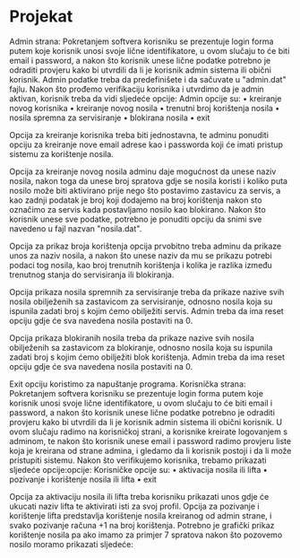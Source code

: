 # Projekat
 Admin strana:
Pokretanjem softvera korisniku se prezentuje login forma putem koje korisnik unosi svoje lične identifikatore, u ovom slučaju to će biti email i password, a nakon što korisnik unese lične podatke potrebno je odraditi provjeru kako bi utvrdili da li je korisnik admin sistema ili obični korisnik. Admin podatke treba da predefinišete i da sačuvate u "admin.dat" fajlu. Nakon što prođemo verifikaciju korisnika i utvrdimo da je admin aktivan, korisnik treba da vidi sljedeće opcije:
Admin opcije su:
•	kreiranje novog korisnika
•	kreiranje novog nosila
•	trenutni broj korištenja nosila 
•	nosila spremna za servisiranje
•	blokirana nosila
•	exit

Opcija za kreiranje korisnika treba biti jednostavna, te adminu ponuditi opciju za kreiranje nove email adrese kao i passworda koji će imati pristup sistemu za korištenje nosila.

Opcija za kreiranje novog nosila adminu daje mogućnost da unese naziv nosila, nakon toga da unese broj spratova gdje se nosila koristi i koliko puta nosilo može biti aktivirano prije nego što postavimo zastavicu za servis, a kao zadnji podatak je broj koji dodajemo na broj korištenja nakon sto označimo za servis kada postavljamo nosilo kao blokirano. Nakon što korisnik unese sve podatke, potrebno je ponuditi opciju da snimi sve navedeno u fajl nazvan "nosila.dat".

Opcija za prikaz broja korištenja opcija prvobitno treba adminu da prikaze unos za naziv nosila, a nakon što unese naziv da mu se prikazu potrebi podaci tog nosila, kao broj trenutnih korištenja i kolika je razlika između trenutnog stanja do servisiranja ili blokiranja.

Opcija prikaza nosila spremnih za servisiranje treba da prikaze nazive svih nosila obilježenih sa zastavicom za servisiranje, odnosno nosila koja su ispunila zadati broj s kojim ćemo obilježiti servis. Admin treba da ima reset opciju gdje će sva navedena nosila postaviti na 0.
 
Opcija prikaza blokiranih nosila treba da prikaze nazive svih nosila obilježenih sa zastavicom za blokiranje, odnosno nosila koja su ispunila zadati broj s kojim ćemo obilježiti blok korištenja. Admin treba da ima reset opciju gdje će sva navedena nosila postaviti na 0.

Exit opciju koristimo za napuštanje programa.
Korisnička strana:
Pokretanjem softvera korisniku se prezentuje login forma putem koje korisnik unosi svoje lične identifikatore, u ovom slučaju to će biti email i password, a nakon što korisnik unese lične podatke potrebno je odraditi provjeru kako bi utvrdili da li je korisnik admin sistema ili obični korisnik. U ovom slučaju radimo na korisničkoj strani, a korisnike kreirate logovanjem s adminom, te nakon što korisnik unese email i password radimo provjeru liste koja je kreirana od strane admina, i gledamo da li korisnik postoji i da li može pristupiti sistemu. Nakon što verifikujemo korisnika, trebamo prikazati sljedeće opcije:opcije:
Korisničke opcije su:
•	aktivacija nosila ili lifta
•	pozivanje i korištenje nosila ili lifta
•	exit

Opcija za aktivaciju nosila ili lifta treba korisniku prikazati unos gdje će ukucati naziv lifta te aktivirati isti za svoj profil.
Opcija za pozivanje i korištenje lifta predstavlja korištenje nosila kreiranog od admin strane, i svako pozivanje računa +1 na broj korištenja. Potrebno je grafički prikaz korištenje nosila pa ako imamo za primjer 7 spratova nakon što pozovemo nosilo moramo prikazati sljedeće:

